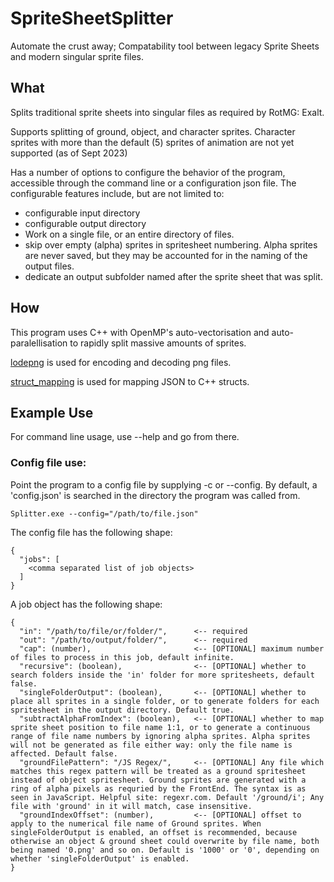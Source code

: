 # SpriteSheetSplitter
Automate the crust away; Compatability tool between legacy Sprite Sheets and modern singular sprite files.

## What
Splits traditional sprite sheets into singular files as required by RotMG: Exalt.

Supports splitting of ground, object, and character sprites.
Character sprites with more than the default (5) sprites of animation are not yet supported (as of Sept 2023)

Has a number of options to configure the behavior of the program, accessible through the command line or a configuration json file.
The configurable features include, but are not limited to:

* configurable input directory
* configurable output directory
* Work on a single file, or an entire directory of files.
* skip over empty (alpha) sprites in spritesheet numbering. Alpha sprites are never saved, but they may be accounted for in the naming of the output files.
* dedicate an output subfolder named after the sprite sheet that was split.

## How

This program uses C++ with OpenMP's auto-vectorisation and auto-paralellisation to rapidly split massive amounts of sprites.

[lodepng](https://lodev.org/lodepng/) is used for encoding and decoding png files.

[struct_mapping](https://github.com/bk192077/struct_mapping) is used for mapping JSON to C++ structs.

## Example Use

For command line usage, use --help and go from there.

### Config file use:

Point the program to a config file by supplying -c or --config.
By default, a 'config.json' is searched in the directory the program was called from.

`Splitter.exe --config="/path/to/file.json"`

The config file has the following shape:

```
{
  "jobs": [
    <comma separated list of job objects>
  ]
}
```

A job object has the following shape:

```
{
  "in": "/path/to/file/or/folder/",      <-- required
  "out": "/path/to/output/folder/",      <-- required
  "cap": (number),                       <-- [OPTIONAL] maximum number of files to process in this job, default infinite.
  "recursive": (boolean),                <-- [OPTIONAL] whether to search folders inside the 'in' folder for more spritesheets, default false.
  "singleFolderOutput": (boolean),       <-- [OPTIONAL] whether to place all sprites in a single folder, or to generate folders for each spritesheet in the output directory. Default true.
  "subtractAlphaFromIndex": (boolean),   <-- [OPTIONAL] whether to map sprite sheet position to file name 1:1, or to generate a continuous range of file name numbers by ignoring alpha sprites. Alpha sprites will not be generated as file either way: only the file name is affected. Default false.
  "groundFilePattern": "/JS Regex/",     <-- [OPTIONAL] Any file which matches this regex pattern will be treated as a ground spritesheet instead of object spritesheet. Ground sprites are generated with a ring of alpha pixels as requried by the FrontEnd. The syntax is as seen in JavaScript. Helpful site: regexr.com. Default '/ground/i'; Any file with 'ground' in it will match, case insensitive.
  "groundIndexOffset": (number),         <-- [OPTIONAL] offset to apply to the numerical file name of Ground sprites. When singleFolderOutput is enabled, an offset is recommended, because otherwise an object & ground sheet could overwrite by file name, both being named '0.png' and so on. Default is '1000' or '0', depending on whether 'singleFolderOutput' is enabled.
}
